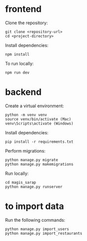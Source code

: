 # frontend
Clone the repository:
```
git clone <repository-url>
cd <project-directory>
```
Install dependencies:
```
npm install
```
To run locally:
```
npm run dev
```

# backend
Create a virtual environment:
```
python -m venv venv
source venv/bin/activate (Mac)
venv\Scripts\activate (Windows)
```
Install dependencies:
```
pip install -r requirements.txt
```
Perform migrations:
```
python manage.py migrate
python manage.py makemigrations
```
Run locally:
```
cd magis_sarap
python manage.py runserver
```

# to import data
Run the following commands:
```
python manage.py import_users
python manage.py import_restaurants
```
